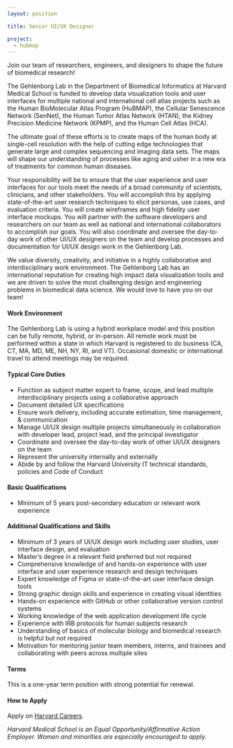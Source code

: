 ```yaml
---
layout: position

title: Senior UI/UX Designer

project:
  - hubmap
---
```


Join our team of researchers, engineers, and designers to shape the future of biomedical research! 

The Gehlenborg Lab in the Department of Biomedical Informatics at Harvard Medical School is funded to develop data visualization tools and user interfaces for multiple national and international cell atlas projects such as the Human BioMolecular Atlas Program (HuBMAP), the Cellular Senescence Network (SenNet), the Human Tumor Atlas Network (HTAN), the Kidney Precision Medicine Network (KPMP), and the Human Cell Atlas (HCA). 

The ultimate goal of these efforts is to create maps of the human body at single-cell resolution with the help of cutting edge technologies that generate large and complex sequencing and imaging data sets. The maps will shape our understanding of processes like aging and usher in a new era of treatments for common human diseases. 
 

Your responsibility will be to ensure that the user experience and user interfaces for our tools meet the needs of a broad community of scientists, clinicians, and other stakeholders. You will accomplish this by applying state-of-the-art user research techniques to elicit personas, use cases, and evaluation criteria. You will create wireframes and high fidelity user interface mockups. You will partner with the software developers and researchers on our team as well as national and international collaborators to accomplish our goals. You will also coordinate and oversee the day-to-day work of other UI/UX designers on the team and develop processes and documentation for UI/UX design work in the Gehlenborg Lab.
 

We value diversity, creativity, and initiative in a highly collaborative and interdisciplinary work environment. The Gehlenborg Lab has an international reputation for creating high impact data visualization tools and we are driven to solve the most challenging design and engineering problems in biomedical data science. We would love to have you on our team!

#### Work Environment
The Gehlenborg Lab is using a hybrid workplace model and this position can be fully remote, hybrid, or in-person. All remote work must be performed within a state in which Harvard is registered to do business (CA, CT, MA, MD, ME, NH, NY, RI, and VT). Occasional domestic or international travel to attend meetings may be required.

#### Typical Core Duties
- Function as subject matter expert to frame, scope, and lead multiple interdisciplinary projects using a collaborative approach
- Document detailed UX specifications
- Ensure work delivery, including accurate estimation, time management, & communication
- Manage UI/UX design multiple projects simultaneously in collaboration with developer lead, project lead, and the principal investigator
- Coordinate and oversee the day-to-day work of other UI/UX designers on the team
- Represent the university internally and externally
- Abide by and follow the Harvard University IT technical standards, policies and Code of Conduct

#### Basic Qualifications
- Minimum of 5 years post-secondary education or relevant work experience

#### Additional Qualifications and Skills
- Minimum of 3 years of UI/UX design work including user studies, user interface design, and evaluation
- Master’s degree in a relevant field preferred but not required
- Comprehensive knowledge of and hands-on experience with user interface and user experience research and design techniques
- Expert knowledge of Figma or state-of-the-art user interface design tools
- Strong graphic design skills and experience in creating visual identities
- Hands-on experience with GitHub or other collaborative version control systems
- Working knowledge of the web application development life cycle
- Experience with IRB protocols for human subjects research
- Understanding of basics of molecular biology and biomedical research is helpful but not required
- Motivation for mentoring junior team members, interns, and trainees and collaborating with peers across multiple sites

#### Terms
This is a one-year term position with strong potential for renewal.

#### How to Apply
Apply on [Harvard Careers](https://sjobs.brassring.com/TGnewUI/Search/home/HomeWithPreLoad?partnerid=25240&siteid=5341&PageType=JobDetails&jobid=1974991).

*Harvard Medical School is an Equal Opportunity/Affirmative Action Employer. Women and minorities are especially encouraged to apply.*
